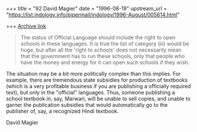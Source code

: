 +++
title = "92 David Magier"
date = "1996-08-19"
upstream_url = "https://list.indology.info/pipermail/indology/1996-August/005614.html"

+++
[Archive link](https://list.indology.info/pipermail/indology/1996-August/005614.html)

> The status of Official Language should
> include the right to open schools in these languages. It is true the list
> of category (iii) would be huge, but after all the 'right to schools' does
> not necessarily mean that the government has to run these schools, only
> that people who have the money and energy for it can open such schools if
> they wish.

The situation may be a bit more politically complex than this implies.
For example, there are tremendous state subsidies for production of
textbooks (which is a very profitable business if you are publishing a
officially required text), but only in the "official" languages. Thus,
someone publishing a school textbook in, say, Marwari, will be unable
to sell copies, and unable to garner the publication subsidies that would
automatically go to the publisher of, say, a recognized Hindi textbook.

David Magier




